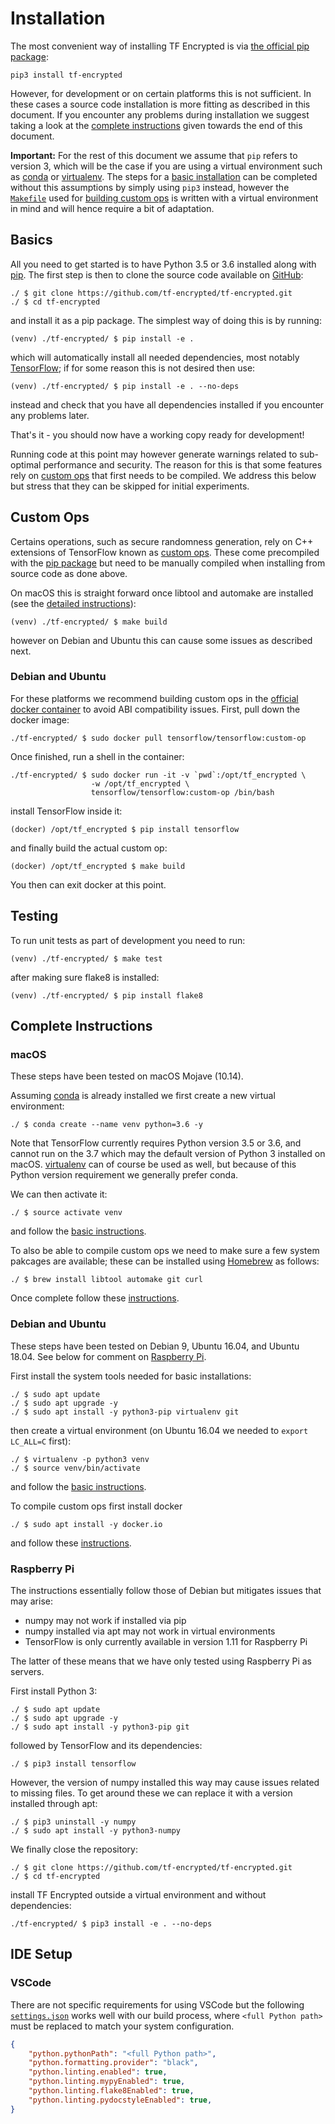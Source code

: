 # Installation

The most convenient way of installing TF Encrypted is via [the official pip package](https://pypi.org/project/tf-encrypted/):

```
pip3 install tf-encrypted
```

However, for development or on certain platforms this is not sufficient. In these cases a source code installation is more fitting as described in this document. If you encounter any problems during installation we suggest taking a look at the [complete instructions](#complete-instructions) given towards the end of this document.

**Important:** For the rest of this document we assume that `pip` refers to version 3, which will be the case if you are using a virtual environment such as [conda](https://conda.io/) or [virtualenv](https://virtualenv.pypa.io/). The steps for a [basic installation](#basics) can be completed without this assumptions by simply using `pip3` instead, however the [`Makefile`](./Makefile) used for [building custom ops](#custom-ops) is written with a virtual environment in mind and will hence require a bit of adaptation.

## Basics

All you need to get started is to have Python 3.5 or 3.6 installed along with [pip](https://pypi.org/project/pip/). The first step is then to clone the source code available on [GitHub](https://github.com/tf-encrypted/tf-encrypted):

```
./ $ git clone https://github.com/tf-encrypted/tf-encrypted.git
./ $ cd tf-encrypted
```

and install it as a pip package. The simplest way of doing this is by running:

```
(venv) ./tf-encrypted/ $ pip install -e .
```

which will automatically install all needed dependencies, most notably [TensorFlow](https://www.tensorflow.org/install/); if for some reason this is not desired then use:

```
(venv) ./tf-encrypted/ $ pip install -e . --no-deps
```

instead and check that you have all dependencies installed if you encounter any problems later.

That's it - you should now have a working copy ready for development!

Running code at this point may however generate warnings related to sub-optimal performance and security. The reason for this is that some features rely on [custom ops](https://www.tensorflow.org/guide/extend/op) that first needs to be compiled. We address this below but stress that they can be skipped for initial experiments.

## Custom Ops

Certains operations, such as secure randomness generation, rely on C++ extensions of TensorFlow known as [custom ops](https://www.tensorflow.org/guide/extend/op). These come precompiled with the [pip package](https://pypi.org/project/tf-encrypted/) but need to be manually compiled when installing from source code as done above.

On macOS this is straight forward once libtool and automake are installed (see the [detailed instructions](#complete-instructions)):

```
(venv) ./tf-encrypted/ $ make build
```

however on Debian and Ubuntu this can cause some issues as described next.

### Debian and Ubuntu

For these platforms we recommend building custom ops in the [official docker container](https://github.com/tensorflow/custom-op) to avoid ABI compatibility issues. First, pull down the docker image:

```
./tf-encrypted/ $ sudo docker pull tensorflow/tensorflow:custom-op
```

Once finished, run a shell in the container:

```
./tf-encrypted/ $ sudo docker run -it -v `pwd`:/opt/tf_encrypted \
                  -w /opt/tf_encrypted \
                  tensorflow/tensorflow:custom-op /bin/bash
```

install TensorFlow inside it:

```
(docker) /opt/tf_encrypted $ pip install tensorflow
```

and finally build the actual custom op:

```
(docker) /opt/tf_encrypted $ make build
```

You then can exit docker at this point.

## Testing

To run unit tests as part of development you need to run:

```
(venv) ./tf-encrypted/ $ make test
```

after making sure flake8 is installed:

```
(venv) ./tf-encrypted/ $ pip install flake8
```

## Complete Instructions

### macOS

These steps have been tested on macOS Mojave (10.14).

Assuming [conda](https://conda.io/) is already installed we first create a new virtual environment:

```
./ $ conda create --name venv python=3.6 -y
```

Note that TensorFlow currently requires Python version 3.5 or 3.6, and cannot run on the 3.7 which may the default version of Python 3 installed on macOS. [virtualenv](https://virtualenv.pypa.io/) can of course be used as well, but because of this Python version requirement we generally prefer conda.

We can then activate it:

```
./ $ source activate venv
```

and follow the [basic instructions](#basics).

To also be able to compile custom ops we need to make sure a few system pakcages are available; these can be installed using [Homebrew](https://brew.sh/) as follows:

```
./ $ brew install libtool automake git curl
```

Once complete follow these [instructions](#custom-ops).

### Debian and Ubuntu

These steps have been tested on Debian 9, Ubuntu 16.04, and Ubuntu 18.04. See below for comment on [Raspberry Pi](#raspberry-pi).

First install the system tools needed for basic installations:

```
./ $ sudo apt update
./ $ sudo apt upgrade -y
./ $ sudo apt install -y python3-pip virtualenv git
```

then create a virtual environment (on Ubuntu 16.04 we needed to `export LC_ALL=C` first):

```
./ $ virtualenv -p python3 venv
./ $ source venv/bin/activate
```

and follow the [basic instructions](#basics).

To compile custom ops first install docker

```
./ $ sudo apt install -y docker.io
```

and follow these [instructions](#custom-ops).

### Raspberry Pi

The instructions essentially follow those of Debian but mitigates issues that may arise:
- numpy may not work if installed via pip
- numpy installed via apt may not work in virtual environments
- TensorFlow is only currently available in version 1.11 for Raspberry Pi

The latter of these means that we have only tested using Raspberry Pi as servers.

First install Python 3:

```
./ $ sudo apt update
./ $ sudo apt upgrade -y
./ $ sudo apt install -y python3-pip git
```

followed by TensorFlow and its dependencies:

```
./ $ pip3 install tensorflow
```

However, the version of numpy installed this way may cause issues related to missing files. To get around these we can replace it with a version installed through apt:

```
./ $ pip3 uninstall -y numpy
./ $ sudo apt install -y python3-numpy
```

We finally close the repository:

```
./ $ git clone https://github.com/tf-encrypted/tf-encrypted.git
./ $ cd tf-encrypted
```

install TF Encrypted outside a virtual environment and without dependencies:

```
./tf-encrypted/ $ pip3 install -e . --no-deps
```

## IDE Setup

### VSCode

There are not specific requirements for using VSCode but the following
[`settings.json`](https://code.visualstudio.com/docs/python/settings-reference)
works well with our build process, where `<full Python path>` must be
replaced to match your system configuration.

```json
{
    "python.pythonPath": "<full Python path>",
    "python.formatting.provider": "black",
    "python.linting.enabled": true,
    "python.linting.mypyEnabled": true,
    "python.linting.flake8Enabled": true,
    "python.linting.pydocstyleEnabled": true,
}
```
